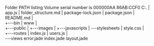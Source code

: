 Folder PATH listing
Volume serial number is 000000AA 86AB:CCF0
C:.
|   app.js
|   folder_structure.md
|   package-lock.json
|   package.json
|   README.md
|   
+---bin
|       www
|       
+---public
|   +---images
|   +---javascripts
|   \---stylesheets
|           style.css
|           
+---routes
|       index.js
|       users.js
|       
\---views
        error.jade
        index.jade
        layout.jade
        
